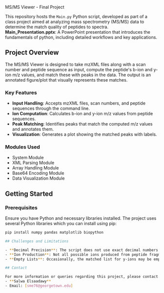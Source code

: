  MS/MS Viewer - Final Project

This repository hosts the `Main.py` Python script, developed as part of a class project aimed at analyzing mass spectrometry (MS/MS) data to determine the match quality of peptides to spectra.
**Main_Presentation.pptx**: A PowerPoint presentation that introduces the fundamentals of python, including detailed workflows and key applications.

## Project Overview

The MS/MS Viewer is designed to take mzXML files along with a scan number and peptide sequence as input, compute the peptide's b-ion and y-ion m/z values, and match these with peaks in the data. The output is an annotated figure/plot that visually represents these matches.

### Key Features

- **Input Handling**: Accepts mzXML files, scan numbers, and peptide sequences through the command line.
- **Ion Computation**: Calculates b-ion and y-ion m/z values from peptide sequences.
- **Peak Matching**: Identifies peaks that match the computed m/z values and annotates them.
- **Visualization**: Generates a plot showing the matched peaks with labels.

### Modules Used

- System Module
- XML Parsing Module
- Array Handling Module
- Base64 Encoding Module
- Data Visualization Module

## Getting Started

### Prerequisites

Ensure you have Python and necessary libraries installed. The project uses several Python libraries which you can install using pip:

```bash
pip install numpy pandas matplotlib biopython

## Challenges and Limitations

- **Decimal Precision**: The script does not use exact decimal numbers for monoisotopic masses of amino acids, which may affect accuracy.
- **Ion Production**: Not all possible ions produced from peptide fragmentation are accounted for in the calculations.
- **Empty Lists**: Occasionally, the matched list for y-ions may be empty due to bugs in the script.

## Contact

For more information or queries regarding this project, please contact:
- **Salwa Elsaadawy**
- Email: [sme76@georgetown.edu]
